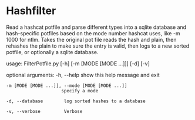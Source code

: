 # Hashfilter
Read a hashcat potfile and parse different types into a sqlite database and hash-specific potfiles based on the mode number hashcat uses, like -m 1000 for ntlm. Takes the original pot file reads the hash and plain, then rehashes the plain to make sure the entry is valid, then logs to a new sorted potfile, or optionally a sqlite database.


usage: FilterPotfile.py [-h] [-m [MODE [MODE ...]]] [-d] [-v]

optional arguments:
    -h, --help            show this help message and exit
    
    -m [MODE [MODE ...]], --mode [MODE [MODE ...]]
                         specify a mode
                         
    -d, --database        log sorted hashes to a database
    
    -v, --verbose         Verbose
    

